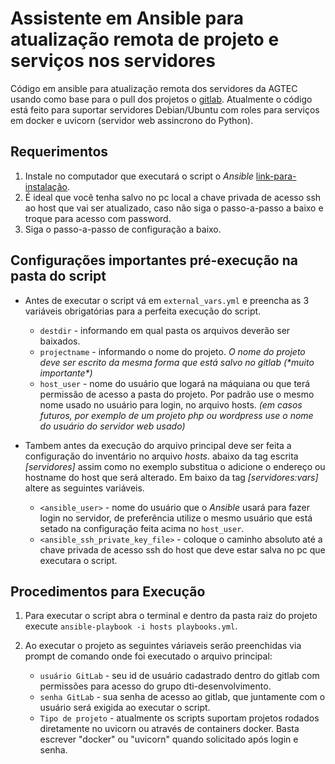 # Assistente em Ansible para atualização remota de projeto e serviços nos servidores

Código em ansible para atualização remota dos servidores da AGTEC usando como base para o pull dos projetos o [gitlab](http://git.palmas.to.gov.br/dti-desenvolvimento/). Atualmente o código está feito para suportar servidores Debian/Ubuntu com roles para serviços em docker e uvicorn (servidor web assincrono do Python).

## Requerimentos

1. Instale no computador que executará o script o _Ansible_ [link-para-instalação](https://docs.ansible.com/ansible/latest/installation_guide/index.html).
2. É ideal que você tenha salvo no pc local a chave privada de acesso ssh ao host que vai ser atualizado, caso não siga o passo-a-passo a baixo e troque para acesso com password.
3. Siga o passo-a-passo de configuração a baixo.

## Configurações importantes pré-execução na pasta do script

* Antes de executar o script vá em `external_vars.yml` e preencha as 3 variáveis obrigatórias para a perfeita execução do script.
  * `destdir` - informando em qual pasta os arquivos deverão ser baixados.
  * `projectname` - informando o nome do projeto. _O nome do projeto deve ser escrito da mesma forma que está salvo no gitlab (\*muito importante\*)_
  * `host_user` - nome do usuário que logará na máquiana ou que terá permissão de acesso a pasta do projeto. Por padrão use o mesmo nome usado no usuário para login, no arquivo hosts. _(em casos futuros, por exemplo de um projeto php ou wordpress use o nome do usuário do servidor web usado)_
  
* Tambem antes da execução do arquivo principal deve ser feita a configuração do inventário no arquivo _hosts_. abaixo da tag escrita _[servidores]_ assim como no exemplo substitua o adicione o endereço ou hostname do host que será alterado. Em baixo da tag _[servidores:vars]_ altere as seguintes variáveis.
  * `<ansible_user>` - nome do usuário que o _Ansible_ usará para fazer login no servidor, de preferência utilize o mesmo usuário que está setado na configuração feita acima no `host_user`.
  * `<ansible_ssh_private_key_file>` - coloque o caminho absoluto até a chave privada de acesso ssh do host que deve estar salva no pc que executara o script.

## Procedimentos para Execução

1. Para executar o script abra o terminal e dentro da pasta raiz do projeto execute `ansible-playbook -i hosts playbooks.yml`.
  
2. Ao executar o projeto as seguintes váriaveis serão preenchidas via prompt de comando onde foi executado o arquivo principal:

   * `usuário GitLab` - seu id de usuário cadastrado dentro do gitlab com permissões para acesso do grupo dti-desenvolvimento.
   * `senha GitLab` - sua senha de acesso ao gitlab, que juntamente com o usuário será exigida ao executar o script.
   * `Tipo de projeto` - atualmente os scripts suportam projetos rodados diretamente no uvicorn ou através de containers docker. Basta escrever "docker" ou "uvicorn" quando solicitado após login e senha.